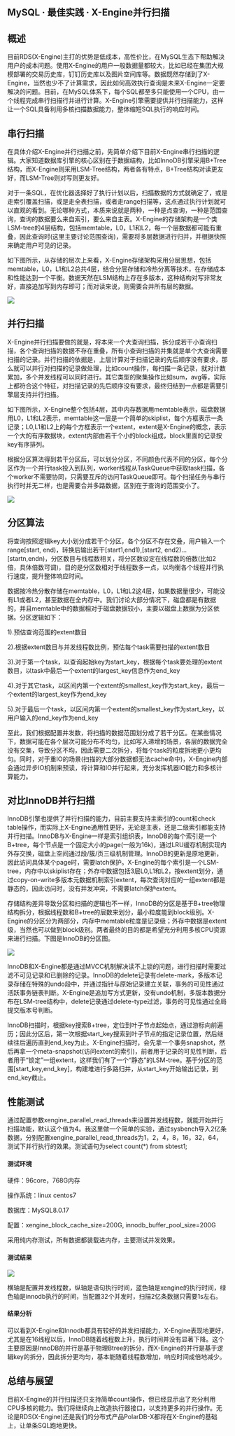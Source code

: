 ## MySQL · 最佳实践 · X-Engine并行扫描


    
## 概述

目前RDS(X-Engine)主打的优势是低成本，高性价比，在MySQL生态下帮助解决用户的成本问题。使用X-Engine的用户一般数据量都较大，比如已经在集团大规模部署的交易历史库，钉钉历史库以及图片空间库等。数据既然存储到了X-Engine，当然也少不了计算需求，因此如何高效执行查询是未来X-Engine一定要解决的问题。目前，在MySQL体系下，每个SQL都至多只能使用一个CPU，由一个线程完成串行扫描行并进行计算。X-Engine引擎需要提供并行扫描能力，这样让一个SQL具备利用多核扫描数据能力，整体缩短SQL执行的响应时间。  
## 串行扫描

在具体介绍X-Engine并行扫描之前，先简单介绍下目前X-Engine串行扫描的逻辑。大家知道数据库引擎的核心区别在于数据结构，比如InnoDB引擎采用B+Tree结构，而X-Engine则采用LSM-Tree结构，两者各有特点，B+Tree结构对读更友好，而LSM-Tree则对写则更友好。  


对于一条SQL，在优化器选择好了执行计划以后，扫描数据的方式就确定了，或是走索引覆盖扫描，或是走全表扫描，或者走range扫描等，这点通过执行计划就可以直观的看到。无论哪种方式，本质来说就是两种，一种是点查询，一种是范围查询，查询的数据要么来自索引，要么来自主表。X-Engine的存储架构是一个类LSM-tree的4层结构，包括memtable，L0，L1和L2，每一个层数据都可能有重叠，因此查询时(这里主要讨论范围查询)，需要将多层数据进行归并，并根据快照来确定用户可见的记录。  


如下图所示，从存储的层次上来看，X-Engine存储架构采用分层思想，包括memtable，L0，L1和L2总共4层，结合分层存储和冷热分离等技术，在存储成本和性能达到一个平衡。数据天然在LSM结构上存在多版本，这种结构对写非常友好，直接追加写到内存即可；而对读来说，则需要合并所有层的数据。  


![][0]  
## 并行扫描

X-Engine并行扫描要做的就是，将本来一个大查询扫描，拆分成若干小查询扫描，各个查询扫描的数据不存在重叠，所有小查询扫描的并集就是单个大查询需要扫描的记录。并行扫描的依据是，上层计算对于扫描记录的先后顺序没有要求，那么就可以并行对扫描的记录做处理，比如count操作，每扫描一条记录，就对计数累加，多个并发线程可以同时进行。其它类型的聚集操作比如sum，avg等，实际上都符合这个特征，对扫描记录的先后顺序没有要求，最终归结到一点都是需要引擎层支持并行扫描。  


如下图所示，X-Engine整个包括4层，其中内存数据用memtable表示，磁盘数据用L0，L1和L2表示，memtable这一层是一个简单的skiplist，每个方框表示一条记录；L0,L1和L2上的每个方框表示一个extent，extent是X-Engine的概念，表示一个大的有序数据块，extent内部由若干个小的block组成，block里面的记录按key有序排列。  


根据分区算法得到若干分区后，可以划分分区，不同颜色代表不同的分区，每个分区作为一个并行task投入到队列，worker线程从TaskQueue中获取task扫描，各个worker不需要协同，只需要互斥的访问TaskQueue即可。每个扫描任务与串行执行时并无二样，也是需要合并多路数据，区别在于查询的范围变小了。  


![][1]  
## 分区算法

将查询按照逻辑key大小划分成若干个分区，各个分区不存在交叠，用户输入一个range[start, end)，转换后输出若干[start1,end1),[start2, end2)…[startn,endn)，分区数目与线程数相关，将分区数设定在线程数的倍数(比如2倍，具体倍数可调)，目的是分区数相对于线程数多一点，以均衡各个线程并行执行速度，提升整体响应时间。  


数据按冷热分散存储在memtable，L0，L1和L2这4层，如果数据量很少，可能没有L1或者L2，甚至数据在全内存中。我们讨论大部分情况下，磁盘都是有数据的，并且memtable中的数据相对于磁盘数据较小，主要以磁盘上数据为分区依据。分区逻辑如下：  


1).预估查询范围的extent数目  


2).根据extent数目与并发线程数比例，预估每个task需要扫描的extent数目  


3).对于第一个task，以查询起始key为start_key，根据每个task要处理的extent数目，以task中最后一个extent的largest_key信息作为end_key  


4).对于其它task，以区间内第一个extent的smallest_key作为start_key，最后一个extent的largest_key作为end_key  


5).对于最后一个task，以区间内第一个extent的smallest_key作为start_key，以用户输入的end_key作为end_key  


至此，我们根据配置并发数，将扫描的数据范围划分成了若干分区。在某些情况下，数据可能在各个层次可能分布不均匀，比如写入递增的场景，各层的数据完全没有交集，导致分区不均，因此需要二次拆分，将每个task的粒度拆地更小更均匀。同时，对于重IO的场景(扫描的大部分数据都无法cache命中)，X-Engine内部会通过异步IO机制来预读，将计算和IO并行起来，充分发挥机器IO能力和多核计算能力。  
## 对比InnoDB并行扫描

InnoDB引擎也提供了并行扫描的能力，目前主要支持主索引的count和check table操作，而实际上X-Engine通用性更好，无论是主表，还是二级索引都能支持并行扫描。InnoDB与X-Engine一样是索引组织表，InnoDB的每个索引是一个B+tree，每个节点是一个固定大小的page(一般为16k)，通过LRU缓存机制实现内外存交换，磁盘上空间通过段/簇/页三级机制管理。InnoDB的更新是原地更新，因此访问具体某个page时，需要latch保护。X-Engine的每个索引是一个LSM-tree，内存中以skiplist存在；外存中数据包括3层L0,L1和L2，按extent划分，通过copy-on-write多版本元数据机制索引extent，每次查询对应的一组extent都是静态的，因此访问时，没有并发冲突，不需要latch保护extent。  


存储结构差异导致分区和扫描的逻辑也不一样，InnoDB的分区是基于B+tree物理结构拆分，根据线程数和B+tree的层数来划分，最小粒度能到block级别。X-Engine的分区分为两部分，内存中memtable粒度是记录级；外存中数据是extent级，当然也可以做到block级别。两者最终的目的都是希望充分利用多核CPU资源来进行扫描。下图是InnoDB的分区图。  


![][2]  


InnoDB和X-Engine都是通过MVCC机制解决读不上锁的问题，进行扫描时需要过滤不可见记录和已删除的记录。InnoDB的delete记录有delete-mark，多版本记录存储在特殊的undo段中，并通过指针与原始记录建立关联，事务的可见性通过活跃事务链表判断。X-Engine是追加写方式更新，没有undo机制，多版本数据分布在LSM-tree结构中，delete记录通过delete-type过滤，事务的可见性通过全局提交版本号判断。  


InnoDB扫描时，根据key搜索B+tree，定位到叶子节点起始点，通过游标向前遍历；因此分区后，第一次根据start_key搜索到叶子节点的指定记录位置，然后继续往后遍历直到end_key为止。X-Engine扫描时，会先拿一个事务snapshot，然后再拿一个meta-snapshot(访问extent的索引)，前者用于记录的可见性判断，后者用于“锁定”一组extent，这样我们有了一个“静态”的LSM-tree。基于分区的范围[start_key,end_key]，构建堆进行多路归并，从start_key开始输出记录，到end_key截止。  

## 性能测试

通过配置参数xengine_parallel_read_threads来设置并发线程数，就能开始并行扫描功能，默认这个值为4。我这里做一个简单的实验，通过sysbench导入2亿条数据，分别配置xengine_parallel_read_threads为1，2，4，8，16，32，64，测试下并行执行的效果。测试语句为select count(*) from sbtest1;  
#### 测试环境

硬件：96core，768G内存  


操作系统：linux centos7  


数据库：MySQL8.0.17  


配置：xengine_block_cache_size=200G, innodb_buffer_pool_size=200G  


采用纯内存测试，所有数据都装载进内存，主要测试并发效果。  
#### 测试结果

![][3]  


横轴是配置并发线程数，纵轴是语句执行时间，蓝色轴是xengine的执行时间，绿色轴是innodb执行的时间，当配置32个并发时，扫描2亿条数据只需要1s左右。  
#### 结果分析

可以看到X-Engine和Innodb都具有较好的并发扫描能力，X-Engine表现地更好，尤其是在16线程以后，InnoDB随着线程数上升，执行时间并没有显著下降。这个主要原因是InnoDB的并行是基于物理Btree的拆分，而X-Engine的并行是基于逻辑key的拆分，因此拆分更均匀，基本能随着线程数增加，响应时间成倍地减少。  
## 总结与展望

目前X-Engine的并行扫描还只支持简单count操作，但已经显示出了充分利用CPU多核的能力。我们将继续向上改造执行器接口，以支持更多的并行操作。无论是RDS(X-Engine)还是我们的分布式产品PolarDB-X都将在X-Engine的基础上，让单条SQL跑地更快。  


[0]: http://mysql.taobao.org/monthly/pic/202004/./2020-04-29-yanxian-1.png
[1]: http://mysql.taobao.org/monthly/pic/202004/./2020-04-29-yanxian-2.jpeg
[2]: http://mysql.taobao.org/monthly/pic/202004/./2020-04-29-yanxian-3.jpeg
[3]: http://mysql.taobao.org/monthly/pic/202004/./2020-04-29-yanxian-4.jpeg